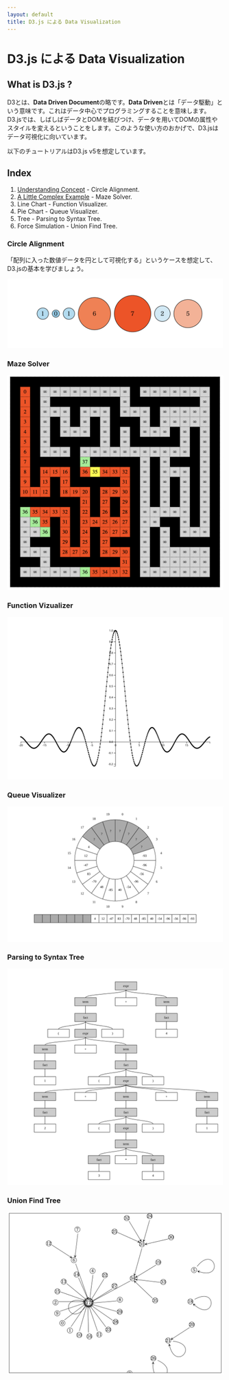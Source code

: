 ```yaml
---
layout: default
title: D3.js による Data Visualization
---
```


# D3.js による Data Visualization

## What is D3.js ?


D3とは、**Data Driven Document**の略です。**Data Driven**とは「データ駆動」という意味です。これはデータ中心でプログラミングすることを意味します。D3.jsでは、しばしばデータとDOMを結びつけ、データを用いてDOMの属性やスタイルを変えるということをします。このような使い方のおかげで、D3.jsはデータ可視化に向いています。

以下のチュートリアルはD3.js v5を想定しています。

## Index

1. [Understanding Concept](./Part01) - Circle Alignment.
2. [A Little Complex Example](./Part02) - Maze Solver.
3. Line Chart - Function Visualizer.
4. Pie Chart - Queue Visualizer.
5. Tree - Parsing to Syntax Tree.
6. Force Simulation - Union Find Tree.



### Circle Alignment

「配列に入った数値データを円として可視化する」というケースを想定して、D3.jsの基本を学びましょう。

![center](img/circle_alignment.png)


### Maze Solver

![center w:500px](img/maze.png)


### Function Vizualizer

![center w:700px](img/sinc.svg)



### Queue Visualizer

![center](img/queue.svg)




### Parsing to Syntax Tree

![bg right:60% contain](img/parser.svg)




### Union Find Tree

![center w:700px](img/unionfind.png)
